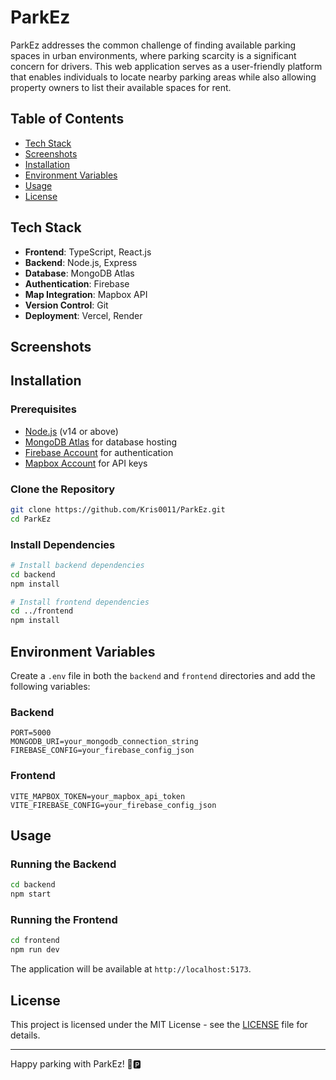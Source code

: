 # ParkEz

ParkEz addresses the common challenge of finding available parking spaces in urban environments, where parking scarcity is a significant concern for drivers. This web application serves as a user-friendly platform that enables individuals to locate nearby parking areas while also allowing property owners to list their available spaces for rent. 

## Table of Contents
- [Tech Stack](#tech-stack)
- [Screenshots](#screenshots)
- [Installation](#installation)
- [Environment Variables](#environment-variables)
- [Usage](#usage)
- [License](#license)

## Tech Stack
- **Frontend**: TypeScript, React.js
- **Backend**: Node.js, Express
- **Database**: MongoDB Atlas
- **Authentication**: Firebase
- **Map Integration**: Mapbox API
- **Version Control**: Git
- **Deployment**: Vercel, Render 

## Screenshots


## Installation

### Prerequisites
- [Node.js](https://nodejs.org/) (v14 or above)
- [MongoDB Atlas](https://www.mongodb.com/cloud/atlas) for database hosting
- [Firebase Account](https://firebase.google.com/) for authentication
- [Mapbox Account](https://account.mapbox.com/) for API keys

### Clone the Repository
```bash
git clone https://github.com/Kris0011/ParkEz.git
cd ParkEz
```

### Install Dependencies
```bash
# Install backend dependencies
cd backend
npm install

# Install frontend dependencies
cd ../frontend
npm install
```

## Environment Variables

Create a `.env` file in both the `backend` and `frontend` directories and add the following variables:

### Backend
```
PORT=5000
MONGODB_URI=your_mongodb_connection_string
FIREBASE_CONFIG=your_firebase_config_json
```

### Frontend
```
VITE_MAPBOX_TOKEN=your_mapbox_api_token
VITE_FIREBASE_CONFIG=your_firebase_config_json
```


## Usage

### Running the Backend
```bash
cd backend
npm start
```

### Running the Frontend
```bash
cd frontend
npm run dev
```

The application will be available at `http://localhost:5173`.

## License

This project is licensed under the MIT License - see the [LICENSE](LICENSE) file for details.

---

Happy parking with ParkEz! 🚗🅿️
